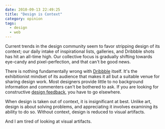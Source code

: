 ```yaml
---
date: 2010-09-13 22:49:25
title: "Design is Context"
category: opinion
tags:
  - design
  - web
---
```


Current trends in the design community seem to favor stripping design of its context; our daily intake of inspirational lists, galleries, and Dribbble shots has hit an all-time high. Our collective focus is gradually shifting towards eye-candy and pixel-perfection, and that can't be good news.

There is nothing fundamentally wrong with [Dribbble] itself. It's the exhibitionist mindset of its audience that makes it all but a suitable venue for sharing design work. Most designers provide little to no background information and commenters can't be bothered to ask. If you are looking for constructive [design feedback], you have to go elsewhere.

When design is taken out of context, it is insignificant at best. Unlike art, design is about solving problems, and appreciating it involves examining its ability to do so. Without context, design is reduced to visual artifacts.

And I am tired of looking at visual artifacts.

[dribbble]: https://dribbble.com
[design feedback]: /2010/design-feedback/
